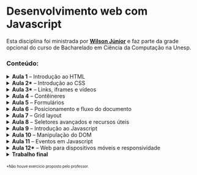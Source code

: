 # Desenvolvimento web com Javascript

Esta disciplina foi ministrada por **[Wilson Júnior](https://github.com/wilsonjr)** e faz parte da grade opcional do curso de Bacharelado em Ciência da Computação na Unesp.

### Conteúdo:


<details>
<summary><b>Aula 1</b> – Introdução ao HTML</summary>

&nbsp;&nbsp;&nbsp;&nbsp;**Exercícios propostos:**

* [Uma página pessoal](https://yudi.github.io/desenvolvimento-web/Aula%201/Exercício%201/index.html);
* [Uma tabela com o inventário de uma loja](https://yudi.github.io/desenvolvimento-web/Aula%201/Exercício%202/index.html).

&nbsp;&nbsp;&nbsp;&nbsp;Screenshots:  

![](screenshots/Aula_1_-_Exercicio_1.webp)
![](screenshots/Aula_1_-_Exercicio_2.webp)

</details>


<details>
<summary><b>Aula 2*</b> – Introdução ao CSS</summary>

&nbsp;&nbsp;&nbsp;&nbsp;**Exercício proposto:**

* [Aplicar os conhecimentos de CSS aprendidos na aula nos projetos da aula anterior](https://yudi.github.io/desenvolvimento-web/Aula%202/Exercício%201/index.html).

&nbsp;&nbsp;&nbsp;&nbsp;Entreguei os mesmos trabalho da aula anterior, sem alterações, pois eu há havia utilizado CSS nos arquivos.  
</details>


<details>
<summary><b>Aula 3*</b> – Links, iframes e vídeos</summary>

&nbsp;&nbsp;&nbsp;&nbsp;Não houve exercício proposto pelo professor.
</details>


<details>
<summary><b>Aula 4</b> – Contêineres</summary>

&nbsp;&nbsp;&nbsp;&nbsp;**Exercícios propostos:**
* [Desafio – Criar uma página contendo apenas uma barra no topo da página, da largura do navegador. A barra deve conter um botão de menu à esquerda, título ao centro e um botão de saída à direta](https://yudi.github.io/desenvolvimento-web/Aula%204/Exercício%201/index.html);
* [Criar uma página completa de filmes contendo cabeçalho, menu, conteúdo e rodapé](https://yudi.github.io/desenvolvimento-web/Aula%204/Exercício%202/index.html).

&nbsp;&nbsp;&nbsp;&nbsp;Screenshots:  

![](screenshots/Aula_4_-_Exercicio_1.webp)
![](screenshots/Aula_4_-_Exercicio_2.webp)
</details>

<details>
<summary><b>Aula 5</b> – Formulários</summary>

&nbsp;&nbsp;&nbsp;&nbsp;**Exercícios propostos:**

* [Criar uma página para o cadastro em uma rede social](https://yudi.github.io/desenvolvimento-web/Aula%205/Exercício%201/index.html);
* Qual a diferença entre os métodos GET e POST?

&nbsp;&nbsp;&nbsp;&nbsp;Screenshot:  

![](screenshots/Aula_5_-_Exercicio_1.webp)
</details>

<details>
<summary><b>Aula 6</b> – Posicionamento e fluxo do documento</summary>

&nbsp;&nbsp;&nbsp;&nbsp;**Exercício proposto:**

* [Crie a página inicial de um blog sobre qualquer assunto. Devem ser exibidos *cards* referentes às postagens, contendo uma imagem, breve descrição e um título](https://yudi.github.io/desenvolvimento-web/Aula%206/Exercício%201/index.html).

&nbsp;&nbsp;&nbsp;&nbsp;Screenshot:  

![](screenshots/Aula_6_-_Exercicio_1.webp)
</details>

<details>
<summary><b>Aula 7</b> – Grid layout</summary>

&nbsp;&nbsp;&nbsp;&nbsp;**Exercício proposto:**

* [Utilizar o `grid-template-areas` para organizar uma página com header, footer, main e navbar](https://yudi.github.io/desenvolvimento-web/Aula%207/Exercício%201/index.html).

&nbsp;&nbsp;&nbsp;&nbsp;Screenshot:  

![](screenshots/Aula_7_-_Exercicio_1.webp)
</details>

<details>
<summary><b>Aula 8</b> – Seletores avançados e recursos úteis</summary>

&nbsp;&nbsp;&nbsp;&nbsp;**Exercícios propostos:**

* [Criar uma página que contenha uma lista cujos elementos têm cor diferente nas posições múltiplas de 3](https://yudi.github.io/desenvolvimento-web/Aula%208/Exercício%201/index.html);
* [Criar uma página que imite um artigo de jornal, em que a primeira letra de cada parágrafo apareça maior](https://yudi.github.io/desenvolvimento-web/Aula%208/Exercício%202/index.html);
* [Criar uma página que contenha um quadrado que, quando o cursor estiver posicionado em cima dele, o quadrado muda de posição e cor, com transições](https://yudi.github.io/desenvolvimento-web/Aula%208/Exercício%203/index.html).

&nbsp;&nbsp;&nbsp;&nbsp;Screenshots:  

![](screenshots/Aula_8_-_Exercicio_1.webp)
![](screenshots/Aula_8_-_Exercicio_2.webp)
![](screenshots/Aula_8_-_Exercicio_3.gif)
</details>

<details>
<summary><b>Aula 9</b> – Introdução ao Javascript</summary>

&nbsp;&nbsp;&nbsp;&nbsp;**Exercícios propostos:**

* [Criar, em Javascript, uma sequência de questões afim de obter informações pessoais do usuário, para armazená-las em um objeto e, por fim, apresentá-las ao usuário em uma caixa de alerta](https://yudi.github.io/desenvolvimento-web/Aula%209/Exercício%201/index.html);
* [Criar um jogo de dados com dois jogadores. O objetivo do jogo é alcançar um valor limite com a soma dos dados de cada rodada. Cada jogador lança dois dados nas rodadas. Assim que um jogador atingir o valor limite (ou ultrapassá-lo), deve ser exibido "fim de jogo" e o vencedor](https://yudi.github.io/desenvolvimento-web/Aula%209/Exercício%202/index.html);

</details>

<details>
<summary><b>Aula 10</b> – Manipulação do DOM</summary>

&nbsp;&nbsp;&nbsp;&nbsp;**Exercícios propostos:**

* [Criar, dinâmicamente (com Javascript), no lado esquerdo do site, uma lista com itens, também criados dinamicamente. Devem haver objetos criados dinamicamente na parte direita do site](https://yudi.github.io/desenvolvimento-web/Aula%2010/Exercício%201/index.html);

&nbsp;&nbsp;&nbsp;&nbsp;Screenshot:  

![](screenshots/Aula_10_-_Exercicio_1.webp)
</details>

<details>
<summary><b>Aula 11</b> – Eventos em Javascript</summary>

&nbsp;&nbsp;&nbsp;&nbsp;**Exercícios propostos:**

* Criar um objeto controlado com as setas do teclado que, quando ele atingir as bordas de um quadro, ele volta à posição inicial:
   * [Versão 1](https://yudi.github.io/desenvolvimento-web/Aula%2011/Exercício%201%201.0/index.html);
   * [Versão 2](https://yudi.github.io/desenvolvimento-web/Aula%2011/Exercício%201%202.0/index.html).

&nbsp;&nbsp;&nbsp;&nbsp;Screenshots:  

![](screenshots/Aula_11_-_Exercicio_1.webp)
![](screenshots/Aula_11_-_Exercicio_2.webp)
</details>

<details>
<summary><b>Aula 12*</b> – Web para dispositivos móveis e responsividade</summary>
&nbsp;&nbsp;&nbsp;&nbsp;Não houve exercício proposto pelo professor.
</details>

<details>
<summary><b>Trabalho final</b></summary>

**[Clique aqui para visualizar o trabalho final](https://yudi.github.io/desenvolvimento-web/Trabalho%20final/index.html)**

Este trabalho foi desenvolvido em conjunto com [Carlos Santana](https://github.com/cadusantana).

Criar um site de compras que contém:
1. Página principal com apresentação de produtos;
2. Página com detalhes da compra e os dados do usuário;
3. Página com a confirmação do pedido.


1. A página principal deve conter:
   * Todos os produtos disponíveis na loja
      * Lidos de um objeto json
   * Cada produto deve possuir:
      * Nome;
      * Categoria;
      * Preço;
      * Imagem.
   * Devem haver ao menos três categorias;
   * O usuário poderá filtrar produtos por categoria.
   * A página também deve conter:
      * Uma barra de ferramentas para as filtragens (na lateral esquerda);
      * Uma barra na parte superior com o nome do site e um botão para finalizar a compra.

2. A página com detalhes da compra e os dados do usuário deve conter:
   * Campos para os dados do usuário;
   * Um resumo da compra;  
Esta página corresponde ao carrinho de compras. Não é necessário apresentar informações sobre o método de pagamento.

3. A página com a confirmação do pedido deve conter:
   * Um resumo do pedido;
   * Tempo de frete gerado aleatoriamente.

**[Clique aqui para visualizar o trabalho final](https://yudi.github.io/desenvolvimento-web/Trabalho%20final/index.html)**


&nbsp;&nbsp;&nbsp;&nbsp;Screenshot:  

![](screenshots/Trabalho_final.webp)
</details>


<sub><sup>\*Não houve exercício proposto pelo professor.</sup></sub>
